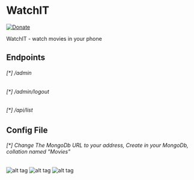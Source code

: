 # WatchIT
[![Donate](https://img.shields.io/badge/Donate-PayPal-green.svg)](https://www.paypal.com/cgi-bin/webscr?cmd=_s-xclick&hosted_button_id=ARVABYAUX3NPC)

WatchIT - watch movies in your phone


## Endpoints
###### [*] /admin
###### [*] /admin/logout
###### [*] /api/list


## Config File
###### [*] Change The MongoDb URL to your address, Create in your MongoDb, collation named "Movies"

![alt tag](https://raw.githubusercontent.com/avramit/WatchIT/master/Screenshot1.png)
![alt tag](https://raw.githubusercontent.com/avramit/WatchIT/master/Screenshot2.png)
![alt tag](https://raw.githubusercontent.com/avramit/WatchIT/master/Screenshot3.png)
